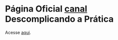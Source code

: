 # Página Oficial [canal](https://www.youtube.com/channel/UC6LY6Xw5ff_KaHwjHWRA9oA) Descomplicando a Prática

Acesse [aqui](https://www.youtube.com/channel/UC6LY6Xw5ff_KaHwjHWRA9oA).
